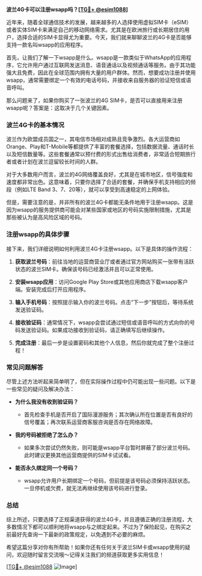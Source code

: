 **波兰4G卡可以注册wsapp吗？[[TG💪+ @esim1088](https://t.me/s/esim1088)]**

近年来，随着全球通信技术的发展，越来越多的人选择使用虚拟SIM卡（eSIM）或者实体SIM卡来满足自己的移动网络需求。尤其是在欧洲旅行或长期居住的用户，选择合适的SIM卡显得尤为重要。今天，我们就来聊聊波兰的4G卡是否能够支持一款名叫wsapp的应用程序。

首先，让我们了解一下wsapp是什么。wsapp是一款类似于WhatsApp的应用程序，它允许用户通过互联网发送消息、语音通话以及视频通话等服务。由于其功能强大且免费，因此在全球范围内拥有大量的用户群体。然而，想要成功注册并使用wsapp，通常需要绑定一个有效的电话号码，并接收来自服务器的验证短信或语音呼叫。

那么问题来了，如果你购买了一张波兰的4G SIM卡，是否可以直接用来注册wsapp呢？答案是：这取决于几个关键因素。

### 波兰4G卡的基本情况

波兰作为欧盟成员国之一，其电信市场相对成熟且竞争激烈。各大运营商如Orange、Play和T-Mobile等都提供了丰富的套餐选择，包括数据流量、通话时长以及短信数量等。这些套餐通常以预付费的形式出售给消费者，非常适合短期旅行者或者计划在波兰逗留较长时间的人群。

对于大多数用户而言，波兰的4G网络覆盖良好，尤其是在城市地区，信号强度和速度都非常出色。这意味着，只要你选择了合适的套餐，并确保手机支持相应的频段（例如LTE Band 3、7、20等），就可以享受到高速稳定的上网体验。

但是，需要注意的是，并非所有的波兰4G卡都能无条件地用于注册wsapp。这是因为wsapp的服务提供商可能会对某些国家或地区的号码实施限制措施，尤其是那些被认为是高风险区域的号码。

### 注册wsapp的具体步骤

接下来，我们详细说明如何利用波兰4G卡注册wsapp。以下是具体的操作流程：

1. **获取波兰号码**：前往当地的运营商营业厅或者通过官方网站购买一张带有活跃状态的波兰SIM卡。确保该号码已经激活并且可以正常使用。
   
2. **安装wsapp应用**：访问Google Play Store或其他应用商店下载wsapp客户端。安装完成后打开应用程序。
   
3. **输入手机号码**：按照提示输入你的波兰号码。点击“下一步”按钮后，等待系统发送验证码。
   
4. **接收验证码**：通常情况下，wsapp会尝试通过短信或语音呼叫的方式向你的号码发送验证码。如果成功接收到验证码，请正确填写后继续操作。
   
5. **完成注册**：最后一步是设置密码和其他个人信息，然后你就完成了整个注册过程！

### 常见问题解答

尽管上述方法听起来简单明了，但在实际操作过程中仍可能出现一些问题。以下是一些常见的疑问及解决办法：

- **为什么我没有收到验证码？**
   - 首先检查手机是否开启了国际漫游服务；其次确认所在位置是否有良好的信号覆盖；再次联系运营商客服咨询是否存在网络故障。
   
- **我的号码被拒绝了怎么办？**
   - 如果多次尝试仍然失败，则可能是wsapp平台暂时屏蔽了部分波兰号码。此时建议更换其他运营商提供的SIM卡试试看。

- **能否永久绑定同一个号码？**
   - wsapp允许用户长期绑定一个号码，但前提是该号码必须保持活跃状态。一旦停机或欠费，就无法再继续使用该号码进行登录。

### 总结

综上所述，只要选择了正规渠道获得的波兰4G卡，并且遵循正确的注册流程，大多数情况下都可以顺利地将wsapp与之绑定起来。不过为了保险起见，在购买之前最好先查询一下最新的政策规定，以免遇到不必要的麻烦。

希望这篇分享对你有所帮助！如果你还有任何关于波兰SIM卡或wsapp使用的疑问，欢迎随时留言交流哦～记得关注我们的频道获取更多实用信息！

[[TG💪+ @esim1088](https://t.me/s/esim1088) ![Image](https://i.postimg.cc/4NQfJmqS/Snipaste-2025-05-13-00-14-12.png)]